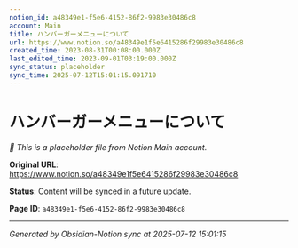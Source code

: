 ```yaml
---
notion_id: a48349e1-f5e6-4152-86f2-9983e30486c8
account: Main
title: ハンバーガーメニューについて
url: https://www.notion.so/a48349e1f5e6415286f29983e30486c8
created_time: 2023-08-31T00:08:00.000Z
last_edited_time: 2023-09-01T03:19:00.000Z
sync_status: placeholder
sync_time: 2025-07-12T15:01:15.091710
---
```


# ハンバーガーメニューについて

*🔄 This is a placeholder file from Notion Main account.*

**Original URL**: https://www.notion.so/a48349e1f5e6415286f29983e30486c8

**Status**: Content will be synced in a future update.

**Page ID**: `a48349e1-f5e6-4152-86f2-9983e30486c8`

---

*Generated by Obsidian-Notion sync at 2025-07-12 15:01:15*
